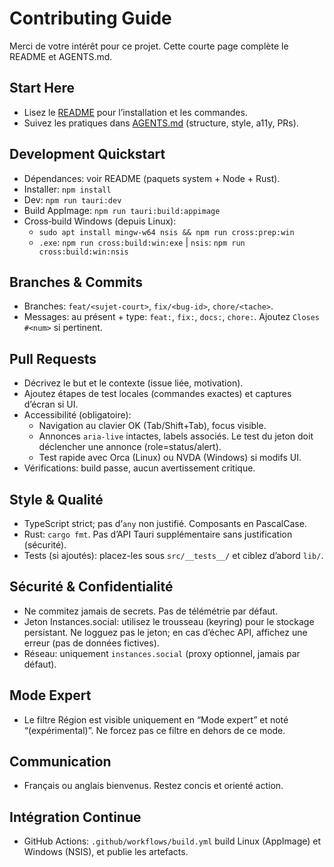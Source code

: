 # Contributing Guide

Merci de votre intérêt pour ce projet. Cette courte page complète le README et AGENTS.md.

## Start Here
- Lisez le [README](./README.md) pour l’installation et les commandes.
- Suivez les pratiques dans [AGENTS.md](./AGENTS.md) (structure, style, a11y, PRs).

## Development Quickstart
- Dépendances: voir README (paquets system + Node + Rust).
- Installer: `npm install`
- Dev: `npm run tauri:dev`
- Build AppImage: `npm run tauri:build:appimage`
- Cross‑build Windows (depuis Linux):
  - `sudo apt install mingw-w64 nsis && npm run cross:prep:win`
  - `.exe`: `npm run cross:build:win:exe`  |  `nsis`: `npm run cross:build:win:nsis`

## Branches & Commits
- Branches: `feat/<sujet-court>`, `fix/<bug-id>`, `chore/<tache>`.
- Messages: au présent + type: `feat:`, `fix:`, `docs:`, `chore:`. Ajoutez `Closes #<num>` si pertinent.

## Pull Requests
- Décrivez le but et le contexte (issue liée, motivation).
- Ajoutez étapes de test locales (commandes exactes) et captures d’écran si UI.
- Accessibilité (obligatoire):
  - Navigation au clavier OK (Tab/Shift+Tab), focus visible.
  - Annonces `aria-live` intactes, labels associés. Le test du jeton doit déclencher une annonce (role=status/alert).
  - Test rapide avec Orca (Linux) ou NVDA (Windows) si modifs UI.
- Vérifications: build passe, aucun avertissement critique.

## Style & Qualité
- TypeScript strict; pas d’`any` non justifié. Composants en PascalCase.
- Rust: `cargo fmt`. Pas d’API Tauri supplémentaire sans justification (sécurité).
- Tests (si ajoutés): placez-les sous `src/__tests__/` et ciblez d’abord `lib/`.

## Sécurité & Confidentialité
- Ne commitez jamais de secrets. Pas de télémétrie par défaut.
- Jeton Instances.social: utilisez le trousseau (keyring) pour le stockage persistant. Ne logguez pas le jeton; en cas d’échec API, affichez une erreur (pas de données fictives).
- Réseau: uniquement `instances.social` (proxy optionnel, jamais par défaut).

## Mode Expert
- Le filtre Région est visible uniquement en “Mode expert” et noté “(expérimental)”. Ne forcez pas ce filtre en dehors de ce mode.

## Communication
- Français ou anglais bienvenus. Restez concis et orienté action.

## Intégration Continue
- GitHub Actions: `.github/workflows/build.yml` build Linux (AppImage) et Windows (NSIS), et publie les artefacts.
